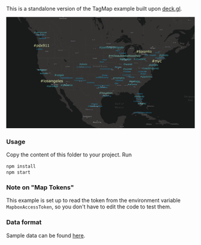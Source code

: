 This is a standalone version of the TagMap example built upon [deck.gl](http://deck.gl).

![tagmap](demo.png)

### Usage
Copy the content of this folder to your project. Run
```
npm install
npm start
```
### Note on "Map Tokens"
This example is set up to read the token from the environment variable
`MapboxAccessToken`, so you don't have to edit the code to test them.

### Data format
Sample data can be found [here](https://rivulet-zhang.github.io/dataRepo/tagmap/hashtags10k.json).

